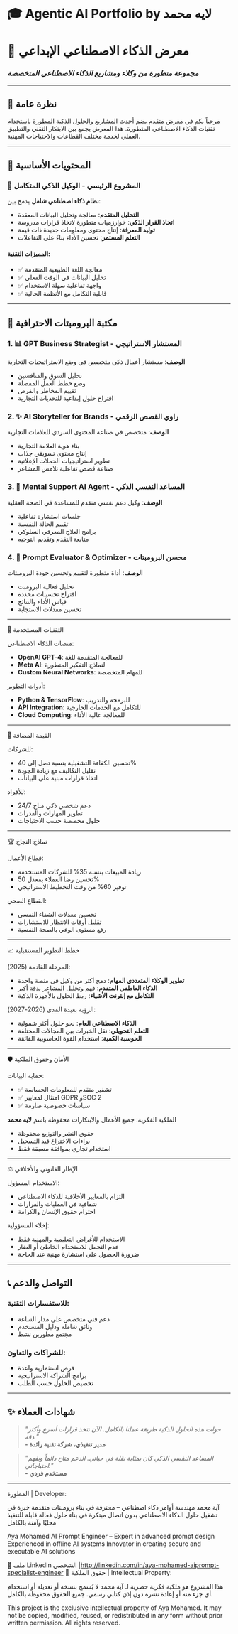 # 🎓 Agentic AI Portfolio by لايه محمد
# 🌟 معرض الذكاء الاصطناعي الإبداعي
### *مجموعة متطورة من وكلاء ومشاريع الذكاء الاصطناعي المتخصصة*

---

## 🎯 نظرة عامة

مرحباً بكم في معرض متقدم يضم أحدث المشاريع والحلول الذكية المطورة باستخدام تقنيات الذكاء الاصطناعي المتطورة. هذا المعرض يجمع بين الابتكار التقني والتطبيق العملي لخدمة مختلف القطاعات والاحتياجات المهنية.

---

## 📂 المحتويات الأساسية

### 🤖 المشروع الرئيسي - الوكيل الذكي المتكامل
**نظام ذكاء اصطناعي شامل** يدمج بين:
- **التحليل المتقدم**: معالجة وتحليل البيانات المعقدة
- **اتخاذ القرار الذكي**: خوارزميات متطورة لاتخاذ قرارات مدروسة
- **توليد المعرفة**: إنتاج محتوى ومعلومات جديدة ذات قيمة
- **التعلم المستمر**: تحسين الأداء بناءً على التفاعلات

#### المميزات التقنية:
- ✅ معالجة اللغة الطبيعية المتقدمة
- ✅ تحليل البيانات في الوقت الفعلي
- ✅ واجهة تفاعلية سهلة الاستخدام
- ✅ قابلية التكامل مع الأنظمة الحالية

---

## 🧠 مكتبة البرومبتات الاحترافية

### 1. 📊 GPT Business Strategist - المستشار الاستراتيجي
**الوصف**: مستشار أعمال ذكي متخصص في وضع الاستراتيجيات التجارية
- تحليل السوق والمنافسين
- وضع خطط العمل المفصلة  
- تقييم المخاطر والفرص
- اقتراح حلول إبداعية للتحديات التجارية

### 2. ✨ AI Storyteller for Brands - راوي القصص الرقمي
**الوصف**: متخصص في صناعة المحتوى السردي للعلامات التجارية
- بناء هوية العلامة التجارية
- إنتاج محتوى تسويقي جذاب
- تطوير استراتيجيات الحملات الإعلانية
- صناعة قصص تفاعلية تلامس المشاعر

### 3. 🌱 Mental Support AI Agent - المساعد النفسي الذكي
**الوصف**: وكيل دعم نفسي متقدم للمساعدة في الصحة العقلية
- جلسات استشارة تفاعلية
- تقييم الحالة النفسية
- برامج العلاج المعرفي السلوكي
- متابعة التقدم وتقديم التوجيه

### 4. 🔧 Prompt Evaluator & Optimizer - محسن البرومبتات
**الوصف**: أداة متطورة لتقييم وتحسين جودة البرومبتات
- تحليل فعالية البرومبت
- اقتراح تحسينات محددة
- قياس الأداء والنتائج
- تحسين معدلات الاستجابة

---

 🚀 التقنيات المستخدمة

 منصات الذكاء الاصطناعي:
- **OpenAI GPT-4**: للمعالجة المتقدمة للغة
- **Meta AI**: لنماذج التفكير المتطورة
- **Custom Neural Networks**: للمهام المتخصصة

 أدوات التطوير:
- **Python & TensorFlow**: للبرمجة والتدريب
- **API Integration**: للتكامل مع الخدمات الخارجية
- **Cloud Computing**: للمعالجة عالية الأداء

---

 💎 القيمة المضافة

 للشركات:
- تحسين الكفاءة التشغيلية بنسبة تصل إلى 40%
- تقليل التكاليف مع زيادة الجودة
- اتخاذ قرارات مبنية على البيانات

 للأفراد:
- دعم شخصي ذكي متاح 24/7
- تطوير المهارات والقدرات
- حلول مخصصة حسب الاحتياجات

---

 🏆 نماذج النجاح

 قطاع الأعمال:
- زيادة المبيعات بنسبة 35% للشركات المستخدمة
- تحسين رضا العملاء بمعدل 50%
- توفير 60% من وقت التخطيط الاستراتيجي

 القطاع الصحي:
- تحسين معدلات الشفاء النفسي
- تقليل أوقات الانتظار للاستشارات
- رفع مستوى الوعي بالصحة النفسية

---

 📈 خطط التطوير المستقبلية

 المرحلة القادمة (2025):
- **تطوير الوكلاء المتعددي المهام**: دمج أكثر من وكيل في منصة واحدة
- **الذكاء العاطفي المتقدم**: فهم وتحليل المشاعر بدقة أكبر
- **التكامل مع إنترنت الأشياء**: ربط الحلول بالأجهزة الذكية

 الرؤية بعيدة المدى (2026-2027):
- **الذكاء الاصطناعي العام**: نحو حلول أكثر شمولية
- **التعلم التحويلي**: نقل الخبرات بين المجالات المختلفة
- **الحوسبة الكمية**: استخدام القوة الحاسوبية الفائقة

---
 🛡️ الأمان وحقوق الملكية

 حماية البيانات:
- ✅ تشفير متقدم للمعلومات الحساسة
- ✅ امتثال لمعايير GDPR وSOC 2
- ✅ سياسات خصوصية صارمة

 الملكية الفكرية:
جميع الأعمال والابتكارات محفوظة باسم **لايه محمد**
- حقوق النشر والتوزيع محفوظة
- براءات الاختراع قيد التسجيل
- استخدام تجاري بموافقة مسبقة فقط

---

 ⚖️ الإطار القانوني والأخلاقي

 الاستخدام المسؤول:
- التزام بالمعايير الأخلاقية للذكاء الاصطناعي
- شفافية في العمليات والقرارات
- احترام حقوق الإنسان والكرامة

 إخلاء المسؤولية:
- الاستخدام للأغراض التعليمية والمهنية فقط
- عدم التحمل للاستخدام الخاطئ أو الضار
- ضرورة الحصول على استشارة مهنية عند الحاجة

---

## 📞 التواصل والدعم

### للاستفسارات التقنية:
- دعم فني متخصص على مدار الساعة
- وثائق شاملة ودليل المستخدم
- مجتمع مطورين نشط

### للشراكات والتعاون:
- فرص استثمارية واعدة
- برامج الشراكة الاستراتيجية
- تخصيص الحلول حسب الطلب

---

## ✨ شهادات العملاء

> *"حولت هذه الحلول الذكية طريقة عملنا بالكامل. الآن نتخذ قرارات أسرع وأكثر دقة."*  
> **- مدير تنفيذي، شركة تقنية رائدة**

> *"المساعد النفسي الذكي كان بمثابة نقلة في حياتي. الدعم متاح دائماً ويفهم احتياجاتي."*  
> **- مستخدم فردي**

---
 المطورة | Developer:

آية محمد مهندسة أوامر ذكاء اصطناعي – محترفة في بناء برومبتات متقدمة خبرة في تشغيل حلول الذكاء الاصطناعي بدون اتصال مبتكرة في بناء حلول فعالة قابلة للتنفيذ محليًا وآمنة بالكامل

Aya Mohamed AI Prompt Engineer – Expert in advanced prompt design Experienced in offline AI systems Innovator in creating secure and executable AI solutions

🔗 ملف LinkedIn الشخصي |http://linkedin.com/in/aya-mohamed-aiprompt-specialist-engineer
🚫 حقوق الملكية | Intellectual Property:

هذا المشروع هو ملكية فكرية حصرية لـ آية محمد لا يُسمح بنسخه أو تعديله أو استخدام أي جزء منه أو إعادة نشره دون إذن كتابي رسمي. جميع الحقوق محفوظة بالكامل.

This project is the exclusive intellectual property of Aya Mohamed. It may not be copied, modified, reused, or redistributed in any form without prior written permission. All rights reserved.

